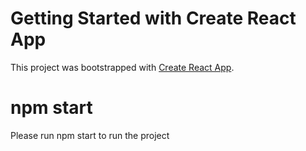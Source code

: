 # Getting Started with Create React App

This project was bootstrapped with [Create React App](https://github.com/facebook/create-react-app).

# npm start
Please run npm start to run the project